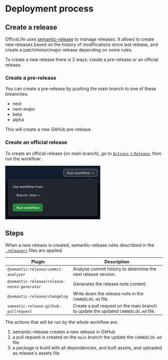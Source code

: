 # Deployment process

## Create a release

OfficeLife uses [semantic-release](https://semantic-release.gitbook.io/semantic-release/) to manage releases.
It allows to create new releases based on the history of modifications since last release, and create a patch/minor/major release depending on some rules.

To create a new release there is 2 ways: create a pre-release or an official release.

### Create a pre-release

You can create a pre-release by pushing the main branch to one of these breanches:
  - next
  - next-major
  - beta
  - alpha

This will create a new GitHub pre-release.


### Create an official release

To create an official release (on main branch), go to [`Actions` > `Release`](https://github.com/officelifehq/officelife/actions/workflows/release.yml), then run the workflow:

![Run workflow](run-release-workflow.png)


## Steps

When a new release is created, semantic-release rules describied in the [`.releaserc`](https://github.com/officelifehq/officelife/blob/main/.releaserc) files are applied.

| Plugin | Description |
|--------|-------------|
| `@semantic-release/commit-analyzer` | Analyse commit history to determine the next release version. |
| `@semantic-release/release-notes-generator` | Generates the release note content. |
| `@semantic-release/changelog` | Write down the release note in the `CHANGELOG.md` file. |
| `semantic-release-github-pullrequest` | Create a pull request on the main branch to update the updated `CHANGELOG.md` file.|

The actions that will be run by the whole workflow are:

1. semantic-release creates a new release in GitHub
2. a pull request is created on the `main` branch the update the `CHANGELOG.md` file
3. a package is build with all dependencies, and built assets, and uploaded as release's assets file

